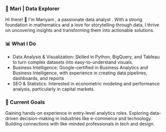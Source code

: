 ### 🌟 Mari | Data Explorer

Hi there! 👋 I'm Mariyam , a passionate data analyst . With a strong foundation in mathematics and a love for storytelling through data, I thrive on uncovering insights and transforming them into actionable solutions.

### 📊 What I Do
- Data Analysis & Visualization: Skilled in Python, BigQuery, and Tableau to turn complex datasets into easy-to-understand visuals.
- Business Intelligence: Google-certified in Business Analytics and Business Intelligence, with experience in creating data pipelines, dashboards, and reports
-  SEO & Statistics: Interested in econometric modeling and performance analysis, particularly in capital markets.

### 🎯 Current Goals
Gaining hands-on experience in entry-level analytics roles.
Exploring data-driven decision-making in industries like e-commerce and technology.
Building connections with like-minded professionals in tech and design.
